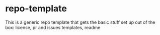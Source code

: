# repo-template
This is a generic repo template that gets the basic stuff set up out of the box: license, pr and issues templates, readme
